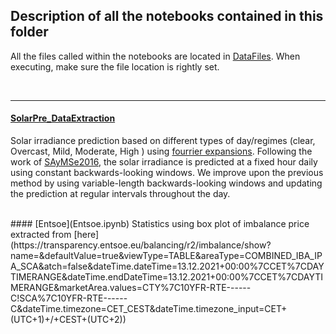 ## Description of all the notebooks contained in this folder


All the files called within the notebooks are located in [DataFiles](../DataFiles). When executing, make sure the file location is rightly set.


</br> 

***


#### [SolarPre_DataExtraction](SolarPre_DataExtraction.ipynb)
Solar irradiance prediction based on different types of day/regimes (clear, Overcast, Mild, Moderate, High ) using [fourrier expansions](https://en.wikipedia.org/wiki/Fourier_series). Following the work of [SAyMSe2016](https://ieeexplore.ieee.org/document/7855546), the solar irradiance is predicted at a fixed hour daily using constant backwards-looking windows. We improve upon the previous method by using variable-length backwards-looking windows and updating the prediction at regular intervals throughout the day. 

</br>
#### [Entsoe](Entsoe.ipynb)
Statistics using box plot of imbalance price extracted from [here](https://transparency.entsoe.eu/balancing/r2/imbalance/show?name=&defaultValue=true&viewType=TABLE&areaType=COMBINED_IBA_IPA_SCA&atch=false&dateTime.dateTime=13.12.2021+00:00%7CCET%7CDAYTIMERANGE&dateTime.endDateTime=13.12.2021+00:00%7CCET%7CDAYTIMERANGE&marketArea.values=CTY%7C10YFR-RTE------C!SCA%7C10YFR-RTE------C&dateTime.timezone=CET_CEST&dateTime.timezone_input=CET+(UTC+1)+/+CEST+(UTC+2))
